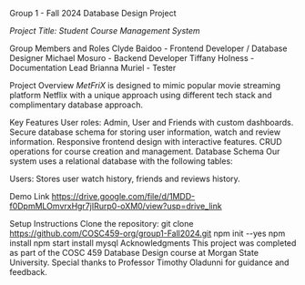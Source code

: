 Group 1 - Fall 2024 Database Design Project

*Project Title: Student Course Management System*

Group Members and Roles
Clyde Baidoo - Frontend Developer / Database Designer
Michael Mosuro - Backend Developer
Tiffany Holness - Documentation Lead
Brianna Muriel - Tester 

Project Overview
*MetFriX* is designed to mimic popular movie streaming platform Netflix with a unique approach using different tech stack and complimentary database approach.

Key Features
User roles: Admin, User and Friends with custom dashboards.
Secure database schema for storing user information, watch and review information.
Responsive frontend design with interactive features.
CRUD operations for course creation and management.
Database Schema Our system uses a relational database with the following tables:

Users: Stores user watch history, friends and reviews history. 

Demo Link
https://drive.google.com/file/d/1MDD-f0DpmMLOmvrxHgr7jIRurp0-oXM0/view?usp=drive_link

Setup Instructions
Clone the repository:
git clone https://github.com/COSC459-org/group1-Fall2024.git
npm init --yes
npm install
npm start
install mysql
Acknowledgments This project was completed as part of the COSC 459 Database Design course at Morgan State University. Special thanks to Professor Timothy Oladunni for guidance and feedback.
